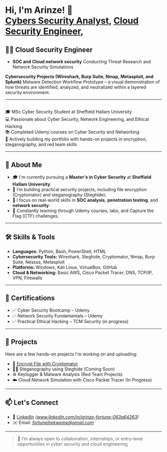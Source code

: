 
<h1>Hi, I'm Arinze! 👋<br/><a href="https://github.com/Arizonal8">Cybers Security Analyst</a>, <a href="www.linkedin.com/in/arinze-fortune-063a64263/">Cloud Security Engineer</a>,

<h2>👨‍💻 Cloud Security Engineer</h2>

- <b>SOC and Cloud network security</b>
Conducting Threat Research and Network Security Simulations

<b>Cybersecurity Projects (Wireshark, Burp Suite, Nmap, Metasploit, and Splunk)</b>
Malware Detection Workflow Prototype – a visual demonstration of how threats are identified, analyzed, and neutralized within a layered security environment.

---

## 
<p>
  🎓 MSc Cyber Security Student at Sheffield Hallam University<br>
  💻 Passionate about Cyber Security, Network Engineering, and Ethical Hacking<br>
  📚 Completed Udemy courses on Cyber Security and Networking<br>
  🚀 Actively building my portfolio with hands-on projects in encryption, steganography, and red team skills
</p>

---

## 🔐 About Me

- 🎓 I'm currently pursuing a **Master's in Cyber Security** at **Sheffield Hallam University**.
- 📂 I’m building practical security projects, including file encryption (Cryptomator) and steganography (Steghide).
- 🎯 I focus on real-world skills in **SOC analysis**, **penetration testing**, and **network security**.
- 🧠 Constantly learning through Udemy courses, labs, and Capture the Flag (CTF) challenges.

---

## 🛠️ Skills & Tools

- **Languages:** Python, Bash, PowerShell, HTML
- **Cybersecurity Tools:** Wireshark, Steghide, Cryptomator, Nmap, Burp Suite, Nessus, Metasploit
- **Platforms:** Windows, Kali Linux, VirtualBox, GitHub
- **Cloud & Networking:** Basic AWS, Cisco Packet Tracer, DNS, TCP/IP, VPN, Firewalls

---

## 📜 Certifications

- ✅ Cyber Security Bootcamp – Udemy
- ✅ Network Security Fundamentals – Udemy
- ✅ Practical Ethical Hacking – TCM Security (in progress)

---

## 🧪 Projects

Here are a few hands-on projects I'm working on and uploading:

- 🔐 [Encrypt File with Cryptomator](https://github.com/Arizonal8/Encrypt-File-in-Cryptomator)
- 🕵️‍♂️ Steganography using Steghide (Coming Soon)
- ⚙️ Keylogger & Malware Analysis (Red Team Projects)
- ☁️ Cloud Network Simulation with Cisco Packet Tracer (In Progress)

---

## 📫 Let's Connect

- 💼 [LinkedIn](https://www.linkedin.com) *(www.linkedin.com/in/arinze-fortune-063a64263)*
- ✉️ Email: *fortuneihekweme@gmail.com*


---

> 🚀 I’m always open to collaboration, internships, or entry-level opportunities in cyber security and cloud engineering.
